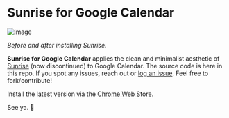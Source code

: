 # Sunrise for Google Calendar

![image](https://raw.githubusercontent.com/ellenli/sunrise/master/cws/sunrise-1.1.6.gif)

*Before and after installing Sunrise.*

**Sunrise for Google Calendar** applies the clean and minimalist aesthetic of [Sunrise](http://blog.sunrise.am/post/90663314504/sunrise-for-mac) (now discontinued) to Google Calendar. The source code is here in this repo. If you spot any issues, reach out or [log an issue](https://github.com/ellenli/sunrise/issues/new). Feel free to fork/contribute!

Install the latest version via the [Chrome Web Store](https://chrome.google.com/webstore/detail/sunrise-for-google-calend/fmjolpmacffkcohajfojifclfhcignem).

See ya. :wave:
